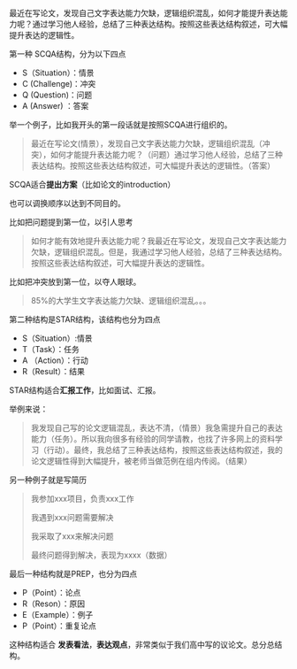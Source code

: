 最近在写论文，发现自己文字表达能力欠缺，逻辑组织混乱，如何才能提升表达能力呢？通过学习他人经验，总结了三种表达结构。按照这些表达结构叙述，可大幅提升表达的逻辑性。

第一种 SCQA结构，分为以下四点

- S（Situation）：情景
- C (Challenge)：冲突
- Q (Question)：问题
- A (Answer) ：答案

举一个例子，比如我开头的第一段话就是按照SCQA进行组织的。

>最近在写论文(情景），发现自己文字表达能力欠缺，逻辑组织混乱（冲突），如何才能提升表达能力呢？（问题）通过学习他人经验，总结了三种表达结构。按照这些表达结构叙述，可大幅提升表达的逻辑性。（答案）

SCQA适合**提出方案**（比如论文的introduction）

也可以调换顺序以达到不同目的。

比如把问题提到第一位，以引人思考

>如何才能有效地提升表达能力呢？我最近在写论文，发现自己文字表达能力欠缺，逻辑组织混乱。但是，我通过学习他人经验，总结了三种表达结构。按照这些表达结构叙述，可大幅提升表达的逻辑性。

比如把冲突放到第一位，以夺人眼球。

>85%的大学生文字表达能力欠缺、逻辑组织混乱。。。

第二种结构是STAR结构，该结构也分为四点

- S（Situation）:情景
- T（Task）：任务
- A （Action）：行动
- R（Result）：结果

STAR结构适合**汇报工作**，比如面试、汇报。

举例来说：

>我发现自己写的论文逻辑混乱，表达不清，（情景）我急需提升自己的表达能力（任务）。所以我向很多有经验的同学请教，也找了许多网上的资料学习（行动）。最终，我总结了三种表达结构，按照这些表达结构叙述，我的论文逻辑性得到大幅提升，被老师当做范例在组内传阅。（结果）

另一种例子就是写简历

>我参加xxx项目，负责xxx工作
>
>我遇到xxx问题需要解决
>
>我采取了xxx来解决问题
>
>最终问题得到解决，表现为xxxx（数据）



最后一种结构就是PREP，也分为四点

- P（Point）：论点
- R（Reson）：原因
- E（Example）：例子
- P（Point）：重复论点

这种结构适合 **发表看法**，**表达观点**，非常类似于我们高中写的议论文。总分总结构。
